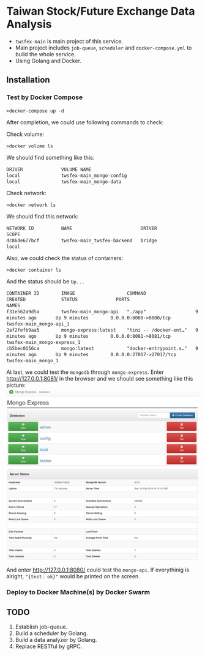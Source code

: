 # Taiwan Stock/Future Exchange Data Analysis
- `twsfex-main` is main project of this service.
- Main project includes `job-queue`, `scheduler` and `docker-compose.yml` to build the whole service.
- Using Golang and Docker.

## Installation
### Test by Docker Compose
```console
>docker-compose up -d
```
After completion, we could use following commands to check:

Check volume:
```console
>docker volume ls
```
We should find something like this:
```console
DRIVER              VOLUME NAME
local               twsfex-main_mongo-config
local               twsfex-main_mongo-data
```

Check network:
```console
>docker network ls
```
We should find this network:
```console
NETWORK ID          NAME                         DRIVER              SCOPE
dc86de677bcf        twsfex-main_twsfex-backend   bridge              local
```

Also, we could check the status of containers:
```console
>docker container ls
```
And the status should be `Up...`
```console
CONTAINER ID        IMAGE                   COMMAND                  CREATED             STATUS              PORTS                      NAMES
f31e562a9d5a        twsfex-main_mongo-api   "./app"                  9 minutes ago       Up 9 minutes        0.0.0.0:8080->8080/tcp     twsfex-main_mongo-api_1
2af2fefb9aa5        mongo-express:latest    "tini -- /docker-ent…"   9 minutes ago       Up 9 minutes        0.0.0.0:8081->8081/tcp     twsfex-main_mongo-express_1
cb5bec0156ca        mongo:latest            "docker-entrypoint.s…"   9 minutes ago       Up 9 minutes        0.0.0.0:27017->27017/tcp   twsfex-main_mongo_1
```

At last, we could test the `mongodb` through `mongo-express`. Enter http://127.0.0.1:8081/ in the browser and we should see something like this picture:
![mongo-express screen shot](https://github.com/neofelisho/twsfex-main/blob/master/mongo-express.png)

And enter http://127.0.0.1:8080/ could test the `mongo-api`. If everythinig is alright, `"{test: ok}"` would be printed on the screen.

### Deploy to Docker Machine(s) by Docker Swarm

## TODO
1. Establish job-queue.
2. Build a scheduler by Golang.
3. Build a data analyzer by Golang.
4. Replace RESTful by gRPC.
